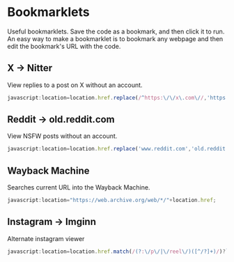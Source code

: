 # Bookmarklets
Useful bookmarklets. Save the code as a bookmark, and then click it to run. An easy way to make a bookmarklet is to bookmark any webpage and then edit the bookmark's URL with the code.

## X → Nitter
View replies to a post on X without an account.

```javascript
javascript:location=location.href.replace(/^https:\/\/x\.com\//,'https://nitter.net/');
```

## Reddit -> old.reddit.com
View NSFW posts without an account.

```javascript
javascript:location=location.href.replace('www.reddit.com','old.reddit.com');
```

## Wayback Machine
Searches current URL into the Wayback Machine.

```javascript
javascript:location="https://web.archive.org/web/*/"+location.href;
```

## Instagram -> Imginn
Alternate instagram viewer

```javascript
javascript:location=location.href.match(/(?:\/p\/|\/reel\/)([^/?]+)/)?`https://imginn.com/p/${location.href.match(/(?:\/p\/|\/reel\/)([^/?]+)/)[1]}/`:location.href.replace("instagram.com","imginn.com");
```
